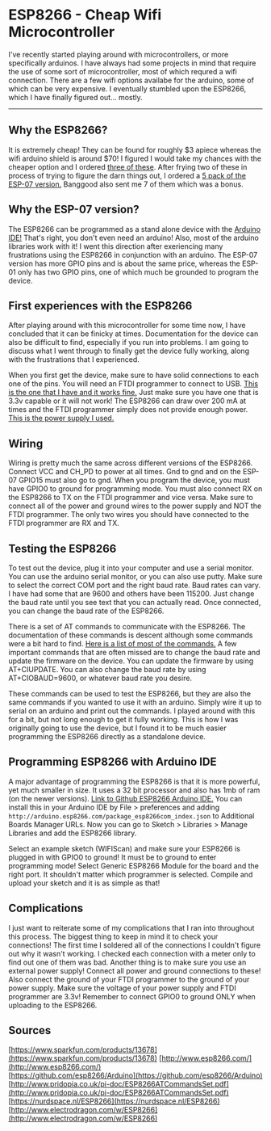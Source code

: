 # ESP8266 - Cheap Wifi Microcontroller

I've recently started playing around with microcontrollers, or more specifically arduinos. I have always had some projects in mind that require the use of some sort of microcontroller, most of which requred a wifi connection. There are a few wifi options availabe for the arduino, some of which can be very expensive. I eventually stumbled upon the ESP8266, which I have finally figured out... mostly.

---

## Why the ESP8266?

It is extremely cheap! They can be found for roughly $3 apiece whereas the wifi arduino shield is around $70! I figured I would take my chances with the cheaper option and I ordered [three of these](http://www.banggood.com/ESP8266-Remote-Serial-Port-WIFI-Transceiver-Wireless-Module-p-947259.html). After frying two of these in process of trying to figure the darn things out, I ordered a [5 pack of the ESP-07 version.](http://www.banggood.com/ESP8266-ESP-07-Remote-Serial-Port-WIFI-Transceiver-Wireless-Module-p-968190.html) Banggood also sent me 7 of them which was a bonus.

## Why the ESP-07 version?

The ESP8266 can be programmed as a stand alone device with the [Arduino IDE!](https://github.com/esp8266/Arduino) That's right, you don't even need an arduino! Also, most of the arduino libraries work with it! I went this direction after exeriencing many frustrations using the ESP8266 in conjunction with an arduino. The ESP-07 version has more GPIO pins and is about the same price, whereas the ESP-01 only has two GPIO pins, one of which much be grounded to program the device.

## First experiences with the ESP8266

After playing around with this microcontroller for some time now, I have concluded that it can be finicky at times. Documentation for the device can also be difficult to find, especially if you run into problems. I am going to discuss what I went through to finally get the device fully working, along with the frustrations that I experienced.

When you first get the device, make sure to have solid connections to each one of the pins. You will need an FTDI programmer to connect to USB. [This is the one that I have and it works fine.](http://www.banggood.com/FT232RL-FTDI-USB-To-TTL-Serial-Converter-Adapter-Module-For-Arduino-p-917226.html) Just make sure you have one that is 3.3v capable or it will not work! The ESP8266 can draw over 200 mA at times and the FTDI programmer simply does not provide enough power. [This is the power supply I used.](http://www.banggood.com/3Pcs-MB102-Breadboard-Module-Adapter-Shield-3_3V5V-For-Arduino-Board-p-957095.html)

## Wiring

Wiring is pretty much the same across different versions of the ESP8266. Connect VCC and CH_PD to power at all times. Gnd to gnd and on the ESP-07 GPIO15 must also go to gnd. When you program the device, you must have GPIO0 to ground for programming mode. You must also connect RX on the ESP8266 to TX on the FTDI programmer and vice versa. Make sure to connect all of the power and ground wires to the power supply and NOT the FTDI programmer. The only two wires you should have connected to the FTDI programmer are RX and TX.

## Testing the ESP8266

To test out the device, plug it into your computer and use a serial monitor. You can use the arduino serial monitor, or you can also use putty. Make sure to select the correct COM port and the right baud rate. Baud rates can vary. I have had some that are 9600 and others have been 115200. Just change the baud rate until you see text that you can actually read. Once connected, you can change the baud rate of the ESP8266.

There is a set of AT commands to communicate with the ESP8266. The documentation of these commands is descent although some commands were a bit hard to find. [Here is a list of most of the commands.](https://nurdspace.nl/ESP8266) A few important commands that are often missed are to change the baud rate and update the firmware on the device. You can update the firmware by using AT+CIUPDATE. You can also change the baud rate by using AT+CIOBAUD=9600, or whatever baud rate you desire.

These commands can be used to test the ESP8266, but they are also the same commands if you wanted to use it with an arduino. Simply wire it up to serial on an arduino and print out the commands. I played around with this for a bit, but not long enough to get it fully working. This is how I was originally going to use the device, but I found it to be much easier programming the ESP8266 directly as a standalone device.

## Programming ESP8266 with Arduino IDE

A major advantage of programming the ESP8266 is that it is more powerful, yet much smaller in size. It uses a 32 bit processor and also has 1mb of ram (on the newer versions). [Link to Github ESP8266 Arduino IDE.](https://github.com/esp8266/Arduino) You can install this in your Arduino IDE by File > preferences and adding `http://arduino.esp8266.com/package_esp8266com_index.json` to Additional Boards Manager URLs. Now you can go to Sketch > Libraries > Manage Libraries and add the ESP8266 library.

Select an example sketch (WIFIScan) and make sure your ESP8266 is plugged in with GPIO0 to ground! It must be to ground to enter programming mode! Select Generic ESP8266 Module for the board and the right port. It shouldn't matter which programmer is selected. Compile and upload your sketch and it is as simple as that!

## Complications

I just want to reiterate some of my complications that I ran into throughout this process. The biggest thing to keep in mind it to check your connections! The first time I soldered all of the connections I couldn't figure out why it wasn't working. I checked each connection with a meter only to find out one of them was bad. Another thing is to make sure you use an external power supply! Connect all power and ground connections to these! Also connect the ground of your FTDI programmer to the ground of your power supply. Make sure the voltage of your power supply and FTDI programmer are 3.3v! Remember to connect GPIO0 to ground ONLY when uploading to the ESP8266.

## Sources

[https://www.sparkfun.com/products/13678](https://www.sparkfun.com/products/13678)
[http://www.esp8266.com/](http://www.esp8266.com/)  
[https://github.com/esp8266/Arduino](https://github.com/esp8266/Arduino)  
[http://www.pridopia.co.uk/pi-doc/ESP8266ATCommandsSet.pdf](http://www.pridopia.co.uk/pi-doc/ESP8266ATCommandsSet.pdf)  
[https://nurdspace.nl/ESP8266](https://nurdspace.nl/ESP8266)  
[http://www.electrodragon.com/w/ESP8266](http://www.electrodragon.com/w/ESP8266)
